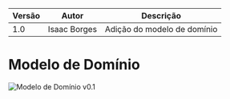 |Versão|Autor|Descrição|
|------|-----|---------|
|1.0|Isaac Borges|Adição do modelo de domínio|

# Modelo de Domínio


![Modelo de Domínio v0.1](https://i.imgur.com/DZohRZ0.png)
